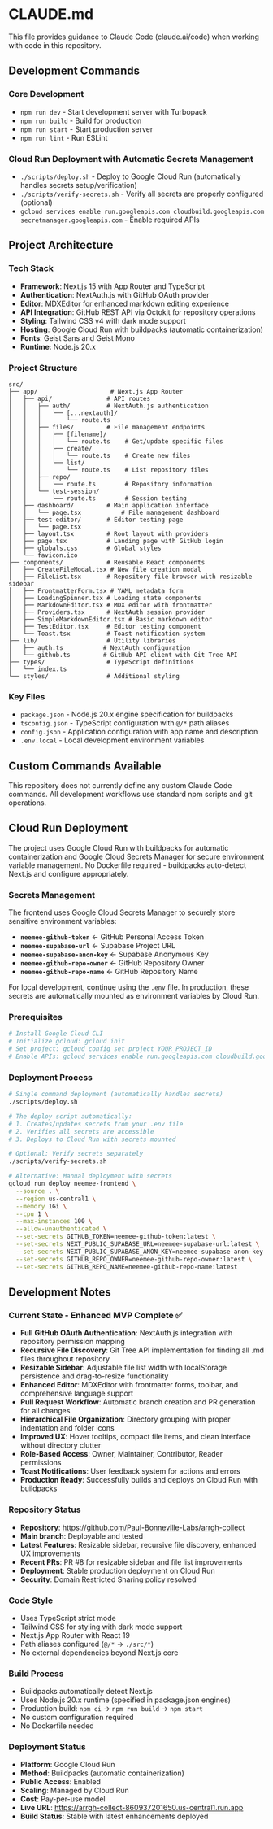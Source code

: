 # CLAUDE.md

This file provides guidance to Claude Code (claude.ai/code) when working with code in this repository.

## Development Commands

### Core Development
- `npm run dev` - Start development server with Turbopack
- `npm run build` - Build for production
- `npm run start` - Start production server
- `npm run lint` - Run ESLint

### Cloud Run Deployment with Automatic Secrets Management
- `./scripts/deploy.sh` - Deploy to Google Cloud Run (automatically handles secrets setup/verification)
- `./scripts/verify-secrets.sh` - Verify all secrets are properly configured (optional)
- `gcloud services enable run.googleapis.com cloudbuild.googleapis.com secretmanager.googleapis.com` - Enable required APIs

## Project Architecture

### Tech Stack
- **Framework**: Next.js 15 with App Router and TypeScript
- **Authentication**: NextAuth.js with GitHub OAuth provider
- **Editor**: MDXEditor for enhanced markdown editing experience
- **API Integration**: GitHub REST API via Octokit for repository operations
- **Styling**: Tailwind CSS v4 with dark mode support
- **Hosting**: Google Cloud Run with buildpacks (automatic containerization)
- **Fonts**: Geist Sans and Geist Mono
- **Runtime**: Node.js 20.x

### Project Structure
```
src/
├── app/                    # Next.js App Router
│   ├── api/               # API routes
│   │   ├── auth/          # NextAuth.js authentication
│   │   │   └── [...nextauth]/
│   │   │       └── route.ts
│   │   ├── files/         # File management endpoints
│   │   │   ├── [filename]/
│   │   │   │   └── route.ts    # Get/update specific files
│   │   │   ├── create/
│   │   │   │   └── route.ts    # Create new files
│   │   │   └── list/
│   │   │       └── route.ts    # List repository files
│   │   ├── repo/
│   │   │   └── route.ts        # Repository information
│   │   └── test-session/
│   │       └── route.ts        # Session testing
│   ├── dashboard/         # Main application interface
│   │   └── page.tsx           # File management dashboard
│   ├── test-editor/       # Editor testing page
│   │   └── page.tsx
│   ├── layout.tsx         # Root layout with providers
│   ├── page.tsx           # Landing page with GitHub login
│   ├── globals.css        # Global styles
│   └── favicon.ico
├── components/            # Reusable React components
│   ├── CreateFileModal.tsx # New file creation modal
│   ├── FileList.tsx       # Repository file browser with resizable sidebar
│   ├── FrontmatterForm.tsx # YAML metadata form
│   ├── LoadingSpinner.tsx # Loading state components
│   ├── MarkdownEditor.tsx # MDX editor with frontmatter
│   ├── Providers.tsx      # NextAuth session provider
│   ├── SimpleMarkdownEditor.tsx # Basic markdown editor
│   ├── TestEditor.tsx     # Editor testing component
│   └── Toast.tsx          # Toast notification system
├── lib/                   # Utility libraries
│   ├── auth.ts           # NextAuth configuration
│   └── github.ts         # GitHub API client with Git Tree API
├── types/                 # TypeScript definitions
│   └── index.ts
└── styles/                # Additional styling
```

### Key Files
- `package.json` - Node.js 20.x engine specification for buildpacks
- `tsconfig.json` - TypeScript configuration with `@/*` path aliases
- `config.json` - Application configuration with app name and description
- `.env.local` - Local development environment variables

## Custom Commands Available

This repository does not currently define any custom Claude Code commands. All development workflows use standard npm scripts and git operations.

## Cloud Run Deployment

The project uses Google Cloud Run with buildpacks for automatic containerization and Google Cloud Secrets Manager for secure environment variable management. No Dockerfile required - buildpacks auto-detect Next.js and configure appropriately.

### Secrets Management

The frontend uses Google Cloud Secrets Manager to securely store sensitive environment variables:

- **`neemee-github-token`** ← GitHub Personal Access Token
- **`neemee-supabase-url`** ← Supabase Project URL  
- **`neemee-supabase-anon-key`** ← Supabase Anonymous Key
- **`neemee-github-repo-owner`** ← GitHub Repository Owner
- **`neemee-github-repo-name`** ← GitHub Repository Name

For local development, continue using the `.env` file. In production, these secrets are automatically mounted as environment variables by Cloud Run.

### Prerequisites
```bash
# Install Google Cloud CLI
# Initialize gcloud: gcloud init
# Set project: gcloud config set project YOUR_PROJECT_ID
# Enable APIs: gcloud services enable run.googleapis.com cloudbuild.googleapis.com
```

### Deployment Process
```bash
# Single command deployment (automatically handles secrets)
./scripts/deploy.sh

# The deploy script automatically:
# 1. Creates/updates secrets from your .env file
# 2. Verifies all secrets are accessible
# 3. Deploys to Cloud Run with secrets mounted

# Optional: Verify secrets separately
./scripts/verify-secrets.sh

# Alternative: Manual deployment with secrets
gcloud run deploy neemee-frontend \
  --source . \
  --region us-central1 \
  --memory 1Gi \
  --cpu 1 \
  --max-instances 100 \
  --allow-unauthenticated \
  --set-secrets GITHUB_TOKEN=neemee-github-token:latest \
  --set-secrets NEXT_PUBLIC_SUPABASE_URL=neemee-supabase-url:latest \
  --set-secrets NEXT_PUBLIC_SUPABASE_ANON_KEY=neemee-supabase-anon-key:latest \
  --set-secrets GITHUB_REPO_OWNER=neemee-github-repo-owner:latest \
  --set-secrets GITHUB_REPO_NAME=neemee-github-repo-name:latest
```

## Development Notes

### Current State - Enhanced MVP Complete ✅
- **Full GitHub OAuth Authentication**: NextAuth.js integration with repository permission mapping
- **Recursive File Discovery**: Git Tree API implementation for finding all .md files throughout repository
- **Resizable Sidebar**: Adjustable file list width with localStorage persistence and drag-to-resize functionality
- **Enhanced Editor**: MDXEditor with frontmatter forms, toolbar, and comprehensive language support
- **Pull Request Workflow**: Automatic branch creation and PR generation for all changes
- **Hierarchical File Organization**: Directory grouping with proper indentation and folder icons
- **Improved UX**: Hover tooltips, compact file items, and clean interface without directory clutter
- **Role-Based Access**: Owner, Maintainer, Contributor, Reader permissions
- **Toast Notifications**: User feedback system for actions and errors
- **Production Ready**: Successfully builds and deploys on Cloud Run with buildpacks

### Repository Status
- **Repository**: https://github.com/Paul-Bonneville-Labs/arrgh-collect
- **Main branch**: Deployable and tested
- **Latest Features**: Resizable sidebar, recursive file discovery, enhanced UX improvements
- **Recent PRs**: PR #8 for resizable sidebar and file list improvements
- **Deployment**: Stable production deployment on Cloud Run
- **Security**: Domain Restricted Sharing policy resolved

### Code Style
- Uses TypeScript strict mode
- Tailwind CSS for styling with dark mode support
- Next.js App Router with React 19
- Path aliases configured (`@/*` → `./src/*`)
- No external dependencies beyond Next.js core

### Build Process
- Buildpacks automatically detect Next.js
- Uses Node.js 20.x runtime (specified in package.json engines)
- Production build: `npm ci` → `npm run build` → `npm start`
- No custom configuration required
- No Dockerfile needed

### Deployment Status
- **Platform**: Google Cloud Run
- **Method**: Buildpacks (automatic containerization)
- **Public Access**: Enabled
- **Scaling**: Managed by Cloud Run
- **Cost**: Pay-per-use model
- **Live URL**: https://arrgh-collect-860937201650.us-central1.run.app
- **Build Status**: Stable with latest enhancements deployed